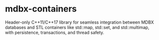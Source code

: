 # mdbx-containers
Header-only C++11/C++17 library for seamless integration between MDBX databases and STL containers like std::map, std::set, and std::multimap, with persistence, transactions, and thread safety.
